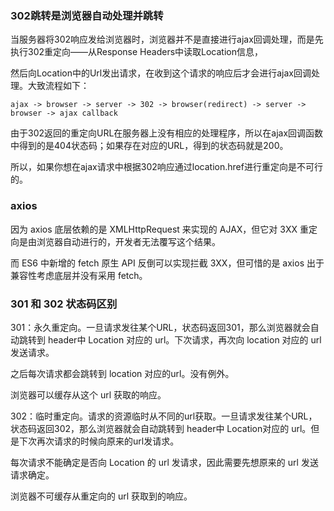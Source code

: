 ### 302跳转是浏览器自动处理并跳转

当服务器将302响应发给浏览器时，浏览器并不是直接进行ajax回调处理，而是先执行302重定向——从Response Headers中读取Location信息，

然后向Location中的Url发出请求，在收到这个请求的响应后才会进行ajax回调处理。大致流程如下：

`ajax -> browser -> server -> 302 -> browser(redirect) -> server -> browser -> ajax callback`

由于302返回的重定向URL在服务器上没有相应的处理程序，所以在ajax回调函数中得到的是404状态码；如果存在对应的URL，得到的状态码就是200。

所以，如果你想在ajax请求中根据302响应通过location.href进行重定向是不可行的。

### axios

因为 axios 底层依赖的是 XMLHttpRequest 来实现的 AJAX，但它对 3XX 重定向是由浏览器自动进行的，开发者无法覆写这个结果。

而 ES6 中新增的 fetch 原生 API 反倒可以实现拦截 3XX，但可惜的是 axios 出于兼容性考虑底层并没有采用 fetch。

### 301 和 302 状态码区别

301：永久重定向。一旦请求发往某个URL，状态码返回301，那么浏览器就会自动跳转到 header中 Location 对应的 url。下次请求，再次向 location 对应的 url 发送请求。

之后每次请求都会跳转到 location 对应的url。没有例外。

浏览器可以缓存从这个 url 获取的响应。

302：临时重定向。请求的资源临时从不同的url获取。一旦请求发往某个URL，状态码返回302，那么浏览器就会自动跳转到 header中 Location对应的 url。但是下次再次请求的时候向原来的url发请求。

每次请求不能确定是否向 Location 的 url 发请求，因此需要先想原来的 url 发送请求确定。

浏览器不可缓存从重定向的 url 获取到的响应。
